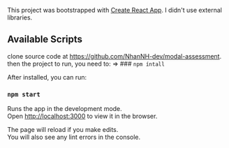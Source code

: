 This project was bootstrapped with [Create React App](https://github.com/facebook/create-react-app).
I didn't use external libraries.
## Available Scripts
clone source code at https://github.com/NhanNH-dev/modal-assessment. 
then the project to run, you need to: 
=> ### `npm íntall` 

After installed, you can run:

### `npm start`

Runs the app in the development mode.<br />
Open [http://localhost:3000](http://localhost:3000) to view it in the browser.

The page will reload if you make edits.<br />
You will also see any lint errors in the console.
